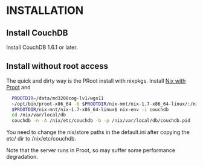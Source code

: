 # INSTALLATION

## Install CouchDB

Install CouchDB 1.6.1 or later. 

## Install without root access

The quick and dirty way is the PRoot install with nixpkgs. Install [Nix with
Proot](https://nixos.org/wiki/How_to_install_nix_in_home_%28on_another_distribution%29)
and

```sh
  PROOTDIR=/data/md3200cog-lv1/wgs11
  ~/opt/bin/proot-x86_64 -b $PROOTDIR/nix-mnt/nix-1.7-x86_64-linux/:/nix
  $PROOTDIR/nix-mnt/nix-1.7-x86_64-linux$ nix-env -i couchdb
  cd /nix/var/local/db
  couchdb -n -A /nix/etc/couchdb -b -p /nix/var/local/db/couchdb.pid
```

You need to change the nix/store paths in the default.ini after copying the etc/ dir to
/nix/etc/couchdb.

Note that the server runs in Proot, so may suffer some performance degradation.


